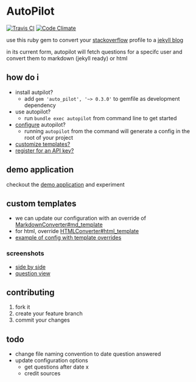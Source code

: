 # AutoPilot
[![Travis CI](https://travis-ci.org/lfender6445/auto_pilot.svg?branch=master)](https://travis-ci.org/lfender6445/auto_pilot)
[![Code Climate](https://codeclimate.com/github/lfender6445/auto_pilot/badges/gpa.svg)](https://codeclimate.com/github/lfender6445/auto_pilot)
<!--
[![Test Coverage](https://codeclimate.com/github/lfender6445/auto_pilot/badges/coverage.svg)](https://codeclimate.com/github/lfender6445/auto_pilot)
-->

use this ruby gem to convert your [stackoverflow](http://www.stackoverflow.com/) profile to a [jekyll blog](http://jekyllrb.com/)

in its current form, autopilot will fetch questions for a specifc user and convert them to markdown (jekyll ready) or html

## how do i
- install autpilot?
  - add `gem 'auto_pilot', '~> 0.3.0'` to gemfile as development dependency
- use autopilot?
  - run `bundle exec autopilot` from command line to get started
- [configure](https://github.com/lfender6445/auto_pilot/blob/master/lib/auto_pilot/templates/auto_pilot_config.rb) autopilot?
  - running `autopilot` from the command will generate a config in the root of your project
- [customize templates?](#custom-templates)
- [register for an API key?](http://stackapps.com/apps/oauth/register)

## demo application
checkout the [demo application](https://github.com/lfender6445/auto_pilot_demo) and experiment

## custom templates
- we can update our configuration with an override of [MarkdownConverter#md_template](https://github.com/lfender6445/auto_pilot/blob/e6fd551d64d27cd2a813bb71e6c0997eee9196d2/lib/auto_pilot/markdown_converter.rb#L25)
- for html, override [HTMLConverter#html_template](https://github.com/lfender6445/auto_pilot/blob/e6fd551d64d27cd2a813bb71e6c0997eee9196d2/lib/auto_pilot/html_converter.rb#L27)
- [example of config with template overrides](https://github.com/lfender6445/auto_pilot_demo/blob/custom_templates/auto_pilot_config.rb#L21)

### screenshots

- [side by side](http://i.imgur.com/Ffbzequ.png)
- [question view](http://i.imgur.com/O206sol.png)

## contributing

1. fork it
2. create your feature branch
3. commit your changes

## todo
- change file naming convention to date question answered
- update configuration options
  - get questions after date x
  - credit sources
